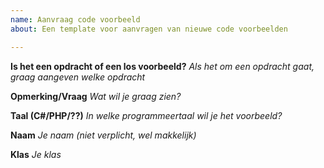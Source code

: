 ```yaml
---
name: Aanvraag code voorbeeld
about: Een template voor aanvragen van nieuwe code voorbeelden

---
```


**Is het een opdracht of een los voorbeeld?**
*Als het om een opdracht gaat, graag aangeven welke opdracht*

**Opmerking/Vraag**
*Wat wil je graag zien?*

**Taal (C#/PHP/??)**
*In welke programmeertaal wil je het voorbeeld?*

**Naam**
*Je naam (niet verplicht, wel makkelijk)*

**Klas**
*Je klas*
